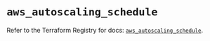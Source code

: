 # `aws_autoscaling_schedule`

Refer to the Terraform Registry for docs: [`aws_autoscaling_schedule`](https://registry.terraform.io/providers/hashicorp/aws/5.85.0/docs/resources/autoscaling_schedule).
